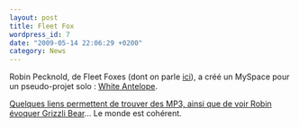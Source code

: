 ```yaml
---
layout: post
title: Fleet Fox
wordpress_id: 7
date: "2009-05-14 22:06:29 +0200"
category: News
---
```


Robin Pecknold, de Fleet Foxes (dont on parle [ici][i1]), a créé un MySpace pour
un pseudo-projet solo : [White Antelope][1].

[Quelques liens permettent de trouver des MP3, ainsi que de voir Robin évoquer
Grizzli Bear][2]… Le monde est cohérent.

[i1]: https://www.deadrooster.org/fleet-foxes/
[1]: https://www.myspace.com/awhiteantelope
[2]:
  https://web.archive.org/web/20090213214135/http://stereogum.com/archives/white-antelope-robin-pecknold-covers-bob-dylan_052232.html
